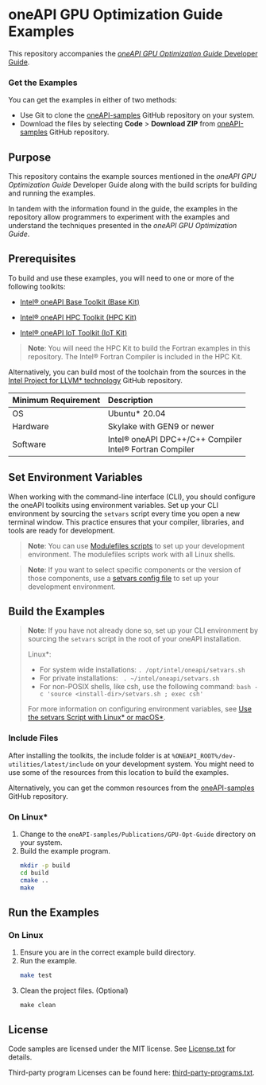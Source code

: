 # oneAPI GPU Optimization Guide Examples
This repository accompanies the
[*oneAPI GPU Optimization Guide* Developer Guide](https://www.intel.com/content/www/us/en/develop/documentation/oneapi-gpu-optimization-guide/top.html).

### Get the Examples
You can get the examples in either of two methods:
- Use Git to clone the [oneAPI-samples](https://github.com/oneapi-src/oneAPI-samples) GitHub repository on your system.
- Download the files by selecting **Code** > **Download ZIP** from [oneAPI-samples](https://github.com/oneapi-src/oneAPI-samples) GitHub repository.

## Purpose
This repository contains the example sources mentioned in the *oneAPI GPU Optimization Guide* Developer Guide along with the build scripts for building and running the examples.

In tandem with the information found in the guide, the examples in the repository allow programmers to experiment with the examples and understand the techniques presented in the *oneAPI GPU Optimization Guide*.

## Prerequisites
To build and use these examples, you will need to one or more of the following toolkits:

- [Intel® oneAPI Base Toolkit (Base Kit)](https://software.intel.com/content/www/us/en/develop/tools/oneapi/base-toolkit.html)

- [Intel® oneAPI HPC Toolkit (HPC Kit)](https://software.intel.com/content/www/us/en/develop/tools/oneapi/hpc-toolkit.html)

- [Intel® oneAPI IoT Toolkit (IoT Kit)](https://software.intel.com/content/www/us/en/develop/tools/oneapi/iot-toolkit.html)

> **Note**: You will need the HPC Kit to build the Fortran examples in this repository. The Intel® Fortran Compiler is included in the HPC Kit.

Alternatively, you can build most of the toolchain from the sources in the [Intel Project for LLVM* technology](https://github.com/intel/llvm) GitHub repository.

| Minimum Requirement   | Description
|:---                   |:---
| OS                    | Ubuntu* 20.04
| Hardware              | Skylake with GEN9 or newer
| Software              | Intel® oneAPI DPC++/C++ Compiler <br> Intel® Fortran Compiler

## Set Environment Variables
When working with the command-line interface (CLI), you should configure the oneAPI toolkits using environment variables. Set up your CLI environment by sourcing the `setvars` script every time you open a new terminal window. This practice ensures that your compiler, libraries, and tools are ready for development.

> **Note**: You can use [Modulefiles scripts](https://www.intel.com/content/www/us/en/develop/documentation/oneapi-programming-guide/top/oneapi-development-environment-setup/use-modulefiles-with-linux.html) to set up your development environment. The modulefiles scripts work with all Linux shells.

> **Note**: If you want to select specific components or the version of those components, use a [setvars config file](https://www.intel.com/content/www/us/en/develop/documentation/oneapi-programming-guide/top/oneapi-development-environment-setup/use-the-setvars-script-with-linux-or-macos/use-a-config-file-for-setvars-sh-on-linux-or-macos.html) to set up your development environment.

## Build the Examples
> **Note**: If you have not already done so, set up your CLI
> environment by sourcing  the `setvars` script in the root of your oneAPI installation.
>
> Linux*:
> - For system wide installations: `. /opt/intel/oneapi/setvars.sh`
> - For private installations: ` . ~/intel/oneapi/setvars.sh`
> - For non-POSIX shells, like csh, use the following command: `bash -c 'source <install-dir>/setvars.sh ; exec csh'`
>
> For more information on configuring environment variables, see [Use the setvars Script with Linux* or macOS*](https://www.intel.com/content/www/us/en/develop/documentation/oneapi-programming-guide/top/oneapi-development-environment-setup/use-the-setvars-script-with-linux-or-macos.html).

### Include Files
After installing the toolkits, the include folder is at `%ONEAPI_ROOT%/dev-utilities/latest/include` on your development system. You might need to use some of the resources from this location to build the examples.

Alternatively, you can get the common resources from the [oneAPI-samples](https://github.com/oneapi-src/oneAPI-samples/tree/master/common) GitHub repository.

### On Linux*
1. Change to the `oneAPI-samples/Publications/GPU-Opt-Guide` directory on your system.
2. Build the example program.
   ```sh
   mkdir -p build
   cd build
   cmake ..
   make
   ```
## Run the Examples
### On Linux
1. Ensure you are in the correct example build directory.
2. Run the example.
    ```sh
    make test
    ```
3. Clean the project files. (Optional)
   ```
   make clean
   ```

## License
Code samples are licensed under the MIT license. See [License.txt](https://github.com/oneapi-src/oneAPI-samples/blob/master/License.txt) for details.

Third-party program Licenses can be found here: [third-party-programs.txt](https://github.com/oneapi-src/oneAPI-samples/blob/master/third-party-programs.txt).
